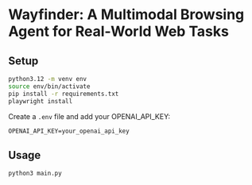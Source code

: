 # Wayfinder: A Multimodal Browsing Agent for Real-World Web Tasks

## Setup

```bash
python3.12 -m venv env
source env/bin/activate
pip install -r requirements.txt
playwright install
```

Create a `.env` file and add your OPENAI_API_KEY:

```
OPENAI_API_KEY=your_openai_api_key
```

## Usage

```bash
python3 main.py
```
